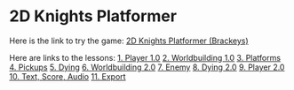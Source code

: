 # 2D Knights Platformer

Here is the link to try the game:
[2D Knights Platformer (Brackeys)](https://jvansant13.github.io/Technology-Specials/2d%20Knights%20Platformer/Game/)


Here are links to the lessons:
[1. Player 1.0]()
[2. Worldbuilding 1.0]()
[3. Platforms]()
[4. Pickups]()
[5. Dying]()
[6. Worldbuilding 2.0]()
[7. Enemy]()
[8. Dying 2.0]()
[9. Player 2.0]()
[10. Text, Score, Audio]()
[11. Export]()
